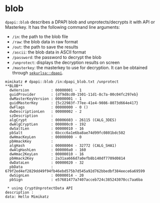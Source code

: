 # blob

`dpapi::blob` describes a DPAPI blob and unprotects/decrypts it with API or Masterkey. It has the following command line arguments:

* `/in`: the path to the blob file
* `/raw`: the blob data in raw format
* `/out`: the path to save the results
* `/ascii`: the blob data in ASCII format
* `/password`: the password to decrypt the blob
* `/unprotect`: displays the decryption results on screen
* `/masterkey`: the masterkey to use for decryption. It can be obtained through [`sekurlsa::dpapi`](https://tools.thehacker.recipes/mimikatz/modules/sekurlsa/dpapi).

```
mimikatz # dpapi::blob /in:dpapi_blob.txt /unprotect
**BLOB**
  dwVersion          : 00000001 - 1
  guidProvider       : {df9d8cd0-1501-11d1-8c7a-00c04fc297eb}
  dwMasterKeyVersion : 00000001 - 1
  guidMasterKey      : {5c22983f-77ee-41e4-9086-8073d664e417}
  dwFlags            : 00000000 - 0 ()
  dwDescriptionLen   : 00000002 - 2
  szDescription      :
  algCrypt           : 00006603 - 26115 (CALG_3DES)
  dwAlgCryptLen      : 000000c0 - 192
  dwSaltLen          : 00000010 - 16
  pbSalt             : 6bccc6a1e6ba8ae74d99fc0801bdc502
  dwHmacKeyLen       : 00000000 - 0
  pbHmackKey         :
  algHash            : 00008004 - 32772 (CALG_SHA1)
  dwAlgHashLen       : 000000a0 - 160
  dwHmac2KeyLen      : 00000010 - 16
  pbHmack2Key        : 2a31aa666d7a0efb8b140df7709d0814
  dwDataLen          : 00000020 - 32
  pbData             : 679f2ed4ef2829dd49f94fb46ebd575b7d545a92d762bbedbf384eece6a69599
  dwSignLen          : 00000014 - 20
  pbSign             : e57681477a7407acceb724c385243070cc7aa6ba

 * using CryptUnprotectData API
description :
data: Hello Mimikatz
```

